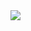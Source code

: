 <img src="https://i.namu.wiki/i/zQUPklA0yghFrrK5-CY1uOjTd7b5Va5M9HLmVaS_xDEt41fMqGCZUfNFZCxdN8pZBJIZPhDH934W6Q6LMFFStAILYR7y7YUc3s3bm6r7mkjBR_18lcSFRaKQz7a4EphQxWawgMoqN8AjfeDf2nvzSg.webp">

